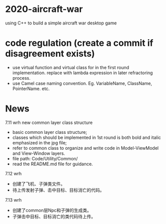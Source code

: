 # 2020-aircraft-war
using C++ to build a simple aircraft war desktop game
# code regulation (create a commit if disagreement exists)
- use virtual function and virtual class for in the first round implementation. replace with lambda expression in later refractoring process.
- use Camel case naming convention. Eg. VariableName, ClassName, PointerName. etc.
# News
7.11 wrh 
new common layer class structure
- basic common layer class structure;
- classes which should be implemented in 1st round is both bold and italic emphasized in the jpg file;
- refer to common class to organize and write code in Model-ViewModel and View-Window layers.
- file path: Code/Utility/Common/
- read the README.md file for guidance.

7.12 wrh
- 创建了飞机、子弹类文件。
- 待上传发射子弹、击中目标、目标消亡的代码。

7.13 wrh
- 创建了common层Npc和子弹的生成类。
- 子弹击中目标、目标消亡的类代码待上传。
